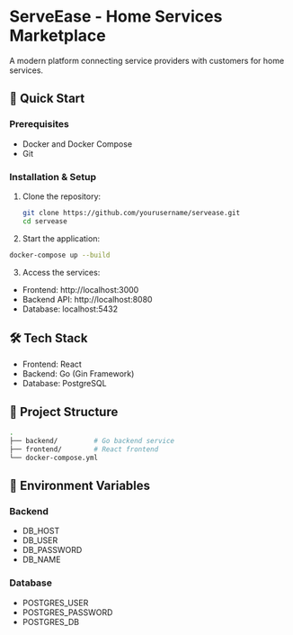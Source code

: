 # ServeEase - Home Services Marketplace

A modern platform connecting service providers with customers for home services.

## 🚀 Quick Start

### Prerequisites

- Docker and Docker Compose
- Git

### Installation & Setup

1. Clone the repository:

   ```bash
   git clone https://github.com/yourusername/servease.git
   cd servease
   ```

2. Start the application:

```bash
docker-compose up --build
```

3. Access the services:

- Frontend: http://localhost:3000
- Backend API: http://localhost:8080
- Database: localhost:5432

## 🛠 Tech Stack

- Frontend: React
- Backend: Go (Gin Framework)
- Database: PostgreSQL

## 📁 Project Structure

```bash
.
├── backend/         # Go backend service
├── frontend/        # React frontend
└── docker-compose.yml
```

## 🔑 Environment Variables

### Backend

- DB_HOST
- DB_USER
- DB_PASSWORD
- DB_NAME

### Database

- POSTGRES_USER
- POSTGRES_PASSWORD
- POSTGRES_DB
